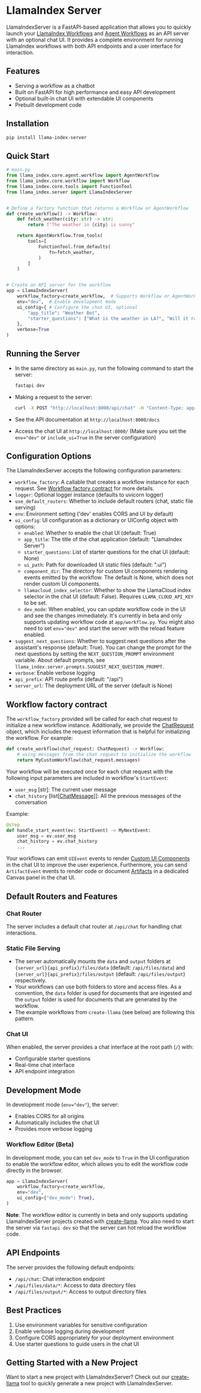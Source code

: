 # LlamaIndex Server

LlamaIndexServer is a FastAPI-based application that allows you to quickly launch your [LlamaIndex Workflows](https://docs.llamaindex.ai/en/stable/module_guides/workflow/#workflows) and [Agent Workflows](https://docs.llamaindex.ai/en/stable/understanding/agent/multi_agent/) as an API server with an optional chat UI. It provides a complete environment for running LlamaIndex workflows with both API endpoints and a user interface for interaction.

## Features

- Serving a workflow as a chatbot
- Built on FastAPI for high performance and easy API development
- Optional built-in chat UI with extendable UI components
- Prebuilt development code

## Installation

```bash
pip install llama-index-server
```

## Quick Start

```python
# main.py
from llama_index.core.agent.workflow import AgentWorkflow
from llama_index.core.workflow import Workflow
from llama_index.core.tools import FunctionTool
from llama_index.server import LlamaIndexServer


# Define a factory function that returns a Workflow or AgentWorkflow
def create_workflow() -> Workflow:
    def fetch_weather(city: str) -> str:
        return f"The weather in {city} is sunny"

    return AgentWorkflow.from_tools(
        tools=[
            FunctionTool.from_defaults(
                fn=fetch_weather,
            )
        ]
    )


# Create an API server for the workflow
app = LlamaIndexServer(
    workflow_factory=create_workflow,  # Supports Workflow or AgentWorkflow
    env="dev",  # Enable development mode
    ui_config={ # Configure the chat UI, optional
        "app_title": "Weather Bot",
        "starter_questions": ["What is the weather in LA?", "Will it rain in SF?"],
    },
    verbose=True
)
```

## Running the Server

- In the same directory as `main.py`, run the following command to start the server:

  ```bash
  fastapi dev
  ```

- Making a request to the server:

  ```bash
  curl -X POST "http://localhost:8000/api/chat" -H "Content-Type: application/json" -d '{"message": "What is the weather in Tokyo?"}'
  ```

- See the API documentation at `http://localhost:8000/docs`
- Access the chat UI at `http://localhost:8000/` (Make sure you set the `env="dev"` or `include_ui=True` in the server configuration)

## Configuration Options

The LlamaIndexServer accepts the following configuration parameters:

- `workflow_factory`: A callable that creates a workflow instance for each request. See [Workflow factory contract](#workflow-factory-contract) for more details.
- `logger`: Optional logger instance (defaults to uvicorn logger)
- `use_default_routers`: Whether to include default routers (chat, static file serving)
- `env`: Environment setting ('dev' enables CORS and UI by default)
- `ui_config`: UI configuration as a dictionary or UIConfig object with options:
  - `enabled`: Whether to enable the chat UI (default: True)
  - `app_title`: The title of the chat application (default: "LlamaIndex Server")
  - `starter_questions`: List of starter questions for the chat UI (default: None)
  - `ui_path`: Path for downloaded UI static files (default: ".ui")
  - `component_dir`: The directory for custom UI components rendering events emitted by the workflow. The default is None, which does not render custom UI components.
  - `llamacloud_index_selector`: Whether to show the LlamaCloud index selector in the chat UI (default: False). Requires `LLAMA_CLOUD_API_KEY` to be set.
  - `dev_mode`: When enabled, you can update workflow code in the UI and see the changes immediately. It's currently in beta and only supports updating workflow code at `app/workflow.py`. You might also need to set `env="dev"` and start the server with the reload feature enabled.
- `suggest_next_questions`: Whether to suggest next questions after the assistant's response (default: True). You can change the prompt for the next questions by setting the `NEXT_QUESTION_PROMPT` environment variable. About default prompts, see `llama_index.server.prompts.SUGGEST_NEXT_QUESTION_PROMPT`.
- `verbose`: Enable verbose logging
- `api_prefix`: API route prefix (default: "/api")
- `server_url`: The deployment URL of the server (default is None)

## Workflow factory contract

The `workflow_factory` provided will be called for each chat request to initialize a new workflow instance. Additionally, we provide the [ChatRequest](https://github.com/run-llama/create-llama/blob/afe9e9fc16427d20e1dfb635a45e7ed4b46285cb/python/llama-index-server/llama_index/server/api/models.py#L32) object, which includes the request information that is helpful for initializing the workflow. For example:
```python
def create_workflow(chat_request: ChatRequest) -> Workflow:
    # using messages from the chat request to initialize the workflow
    return MyCustomWorkflow(chat_request.messages)
```

Your workflow will be executed once for each chat request with the following input parameters are included in workflow's `StartEvent`:
- `user_msg` [str]: The current user message
- `chat_history` [list[[ChatMessage](https://docs.llamaindex.ai/en/stable/api_reference/prompts/#llama_index.core.prompts.ChatMessage)]]: All the previous messages of the conversation

Example:
```python
@step
def handle_start_event(ev: StartEvent) -> MyNextEvent:
    user_msg = ev.user_msg
    chat_history = ev.chat_history
    ...
```

Your workflows can emit `UIEvent` events to render [Custom UI Components](https://github.com/run-llama/create-llama/blob/main/python/llama-index-server/docs/custom_ui_component.md) in the chat UI to improve the user experience.
Furthermore, you can send `ArtifactEvent` events to render code or document [Artifacts](https://github.com/run-llama/create-llama/blob/main/python/llama-index-server/docs/custom_artifact_event.md) in a dedicated Canvas panel in the chat UI.

## Default Routers and Features

### Chat Router

The server includes a default chat router at `/api/chat` for handling chat interactions.

### Static File Serving

- The server automatically mounts the `data` and `output` folders at `{server_url}{api_prefix}/files/data` (default: `/api/files/data`) and `{server_url}{api_prefix}/files/output` (default: `/api/files/output`) respectively.
- Your workflows can use both folders to store and access files. As a convention, the `data` folder is used for documents that are ingested and the `output` folder is used for documents that are generated by the workflow.
- The example workflows from `create-llama` (see below) are following this pattern.

### Chat UI

When enabled, the server provides a chat interface at the root path (`/`) with:

- Configurable starter questions
- Real-time chat interface
- API endpoint integration

## Development Mode

In development mode (`env="dev"`), the server:

- Enables CORS for all origins
- Automatically includes the chat UI
- Provides more verbose logging

### Workflow Editor (Beta)

In development mode, you can set `dev_mode` to `True` in the UI configuration to enable the workflow editor, which allows you to edit the workflow code directly in the browser.

```python
app = LlamaIndexServer(
    workflow_factory=create_workflow,
    env="dev",
    ui_config={"dev_mode": True},
)
```

**Note**: The workflow editor is currently in beta and only supports updating LlamaIndexServer projects created with [create-llama](https://github.com/run-llama/create-llama/). You also need to start the server via `fastapi dev` so that the server can hot reload the workflow code.

## API Endpoints

The server provides the following default endpoints:

- `/api/chat`: Chat interaction endpoint
- `/api/files/data/*`: Access to data directory files
- `/api/files/output/*`: Access to output directory files

## Best Practices

1. Use environment variables for sensitive configuration
2. Enable verbose logging during development
3. Configure CORS appropriately for your deployment environment
4. Use starter questions to guide users in the chat UI

## Getting Started with a New Project

Want to start a new project with LlamaIndexServer? Check out our [create-llama](https://github.com/run-llama/create-llama) tool to quickly generate a new project with LlamaIndexServer.
